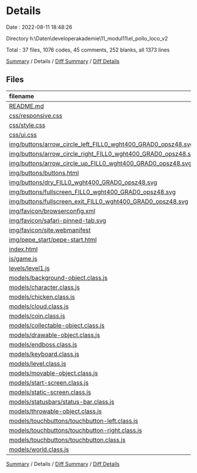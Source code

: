 # Details

Date : 2022-08-11 18:48:26

Directory h:\\Daten\\developerakademie\\11_modul11\\el_pollo_loco_v2

Total : 37 files,  1076 codes, 45 comments, 252 blanks, all 1373 lines

[Summary](results.md) / Details / [Diff Summary](diff.md) / [Diff Details](diff-details.md)

## Files
| filename | language | code | comment | blank | total |
| :--- | :--- | ---: | ---: | ---: | ---: |
| [README.md](/README.md) | Markdown | 3 | 0 | 0 | 3 |
| [css/responsive.css](/css/responsive.css) | CSS | 32 | 0 | 7 | 39 |
| [css/style.css](/css/style.css) | CSS | 62 | 1 | 10 | 73 |
| [css/ui.css](/css/ui.css) | CSS | 67 | 2 | 15 | 84 |
| [img/buttons/arrow_circle_left_FILL0_wght400_GRAD0_opsz48.svg](/img/buttons/arrow_circle_left_FILL0_wght400_GRAD0_opsz48.svg) | XML | 1 | 0 | 0 | 1 |
| [img/buttons/arrow_circle_right_FILL0_wght400_GRAD0_opsz48.svg](/img/buttons/arrow_circle_right_FILL0_wght400_GRAD0_opsz48.svg) | XML | 1 | 0 | 0 | 1 |
| [img/buttons/arrow_circle_up_FILL0_wght400_GRAD0_opsz48.svg](/img/buttons/arrow_circle_up_FILL0_wght400_GRAD0_opsz48.svg) | XML | 1 | 0 | 0 | 1 |
| [img/buttons/buttons.html](/img/buttons/buttons.html) | HTML | 24 | 0 | 0 | 24 |
| [img/buttons/dry_FILL0_wght400_GRAD0_opsz48.svg](/img/buttons/dry_FILL0_wght400_GRAD0_opsz48.svg) | XML | 1 | 0 | 0 | 1 |
| [img/buttons/fullscreen_FILL0_wght400_GRAD0_opsz48.svg](/img/buttons/fullscreen_FILL0_wght400_GRAD0_opsz48.svg) | XML | 1 | 0 | 0 | 1 |
| [img/buttons/fullscreen_exit_FILL0_wght400_GRAD0_opsz48.svg](/img/buttons/fullscreen_exit_FILL0_wght400_GRAD0_opsz48.svg) | XML | 1 | 0 | 0 | 1 |
| [img/favicon/browserconfig.xml](/img/favicon/browserconfig.xml) | XML | 9 | 0 | 1 | 10 |
| [img/favicon/safari-pinned-tab.svg](/img/favicon/safari-pinned-tab.svg) | XML | 77 | 0 | 1 | 78 |
| [img/favicon/site.webmanifest](/img/favicon/site.webmanifest) | JSON | 14 | 0 | 1 | 15 |
| [img/pepe_start/pepe-start.html](/img/pepe_start/pepe-start.html) | HTML | 32 | 0 | 6 | 38 |
| [index.html](/index.html) | HTML | 80 | 9 | 34 | 123 |
| [js/game.js](/js/game.js) | JavaScript | 96 | 2 | 29 | 127 |
| [levels/level1.js](/levels/level1.js) | JavaScript | 50 | 0 | 2 | 52 |
| [models/background-object.class.js](/models/background-object.class.js) | JavaScript | 9 | 0 | 2 | 11 |
| [models/character.class.js](/models/character.class.js) | JavaScript | 119 | 5 | 41 | 165 |
| [models/chicken.class.js](/models/chicken.class.js) | JavaScript | 32 | 0 | 9 | 41 |
| [models/cloud.class.js](/models/cloud.class.js) | JavaScript | 17 | 0 | 4 | 21 |
| [models/coin.class.js](/models/coin.class.js) | JavaScript | 15 | 0 | 4 | 19 |
| [models/collectable-object.class.js](/models/collectable-object.class.js) | JavaScript | 2 | 0 | 3 | 5 |
| [models/drawable-object.class.js](/models/drawable-object.class.js) | JavaScript | 29 | 5 | 7 | 41 |
| [models/endboss.class.js](/models/endboss.class.js) | JavaScript | 26 | 2 | 4 | 32 |
| [models/keyboard.class.js](/models/keyboard.class.js) | JavaScript | 9 | 0 | 0 | 9 |
| [models/level.class.js](/models/level.class.js) | JavaScript | 13 | 0 | 2 | 15 |
| [models/movable-object.class.js](/models/movable-object.class.js) | JavaScript | 59 | 4 | 18 | 81 |
| [models/start-screen.class.js](/models/start-screen.class.js) | JavaScript | 9 | 0 | 2 | 11 |
| [models/static-screen.class.js](/models/static-screen.class.js) | JavaScript | 2 | 0 | 2 | 4 |
| [models/statusbars/status-bar.class.js](/models/statusbars/status-bar.class.js) | JavaScript | 40 | 0 | 7 | 47 |
| [models/throwable-object.class.js](/models/throwable-object.class.js) | JavaScript | 17 | 0 | 2 | 19 |
| [models/touchbuttons/touchbutton-left.class.js](/models/touchbuttons/touchbutton-left.class.js) | JavaScript | 8 | 0 | 4 | 12 |
| [models/touchbuttons/touchbutton-right.class.js](/models/touchbuttons/touchbutton-right.class.js) | JavaScript | 8 | 0 | 4 | 12 |
| [models/touchbuttons/touchbutton.class.js](/models/touchbuttons/touchbutton.class.js) | JavaScript | 10 | 0 | 2 | 12 |
| [models/world.class.js](/models/world.class.js) | JavaScript | 100 | 15 | 29 | 144 |

[Summary](results.md) / Details / [Diff Summary](diff.md) / [Diff Details](diff-details.md)